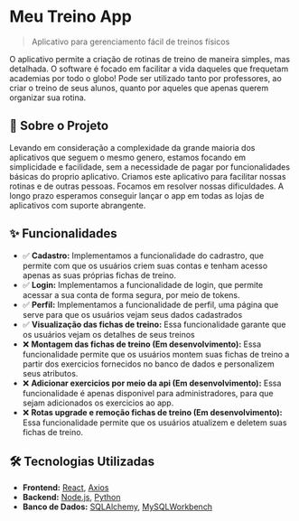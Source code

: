 # Meu Treino App

> Aplicativo para gerenciamento fácil de treinos físicos

O aplicativo permite a criação de rotinas de treino de maneira simples, mas detalhada.
O software é focado em facilitar a vida daqueles que frequetam academias por todo o globo!
Pode ser utilizado tanto por professores, ao criar o treino de seus alunos, quanto por aqueles que apenas querem organizar sua rotina.

## 🚀 Sobre o Projeto

Levando em consideração a complexidade da grande maioria dos aplicativos que seguem o mesmo genero, estamos focando em simplicidade e facilidade, sem a necessidade de pagar por funcionalidades básicas do proprio aplicativo.
Criamos este aplicativo para facilitar nossas rotinas e de outras pessoas. Focamos em resolver nossas dificuldades.
A longo prazo esperamos conseguir lançar o app em todas as lojas de aplicativos com suporte abrangente.

## ✨ Funcionalidades

* ✅ **Cadastro:** Implementamos a funcionalidade do cadrastro, que permite com que os usuários criem suas contas e tenham acesso apenas as suas próprias fichas de treino.
* ✅ **Login:** Implementamos a funcionalidade de login, que permite acessar a sua conta de forma segura, por meio de tokens.
* ✅ **Perfil:** Implementamos a funcionalidade de perfil, uma página que serve para que os usuários vejam seus dados cadastrados
* ✅ **Visualização das fichas de treino:** Essa funcionalidade garante que os usuários vejam os detalhes de seus treinos
* ❌ **Montagem das fichas de treino (Em desenvolvimento):** Essa funcionalidade permite que os usuários montem suas fichas de treino a partir dos exercicios fornecidos no banco de dados e personalizem seus atributos.
* ❌ **Adicionar exercicios por meio da api (Em desenvolvimento):** Essa funcionalidade é apenas disponivel para administradores, para que sejam adicionados os exercicios ao app.
* ❌ **Rotas upgrade e remoção fichas de treino (Em desenvolvimento):** Essa funcionalidade permite que os usuários atualizem e deletem suas fichas de treino.

## 🛠️ Tecnologias Utilizadas

* **Frontend:** [React](https://reactjs.org/), [Axios](https://axios-http.com/)
* **Backend:** [Node.js](https://nodejs.org/), [Python](https://www.python.org/)
* **Banco de Dados:** [SQLAlchemy](https://www.sqlalchemy.org/), [MySQLWorkbench](https://www.mysql.com/products/workbench/)
